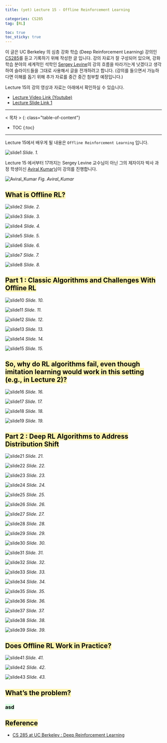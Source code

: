 ```yaml
---
title: (yet) Lecture 15 - Offline Reinforcement Learning

categories: CS285
tag: [RL]

toc: true
toc_sticky: true
---
```



이 글은 UC Berkeley 의 심층 강화 학습 (Deep Reinforcement Learning) 강의인 [CS285](http://rail.eecs.berkeley.edu/deeprlcourse/)를 듣고 기록하기 위해 작성한 글 입니다. 
강의 자료가 잘 구성되어 있으며, 강화학습 분야의 세계적인 석학인 [Sergey Levine](http://people.eecs.berkeley.edu/~svlevine/)의 강의 흐름을 따라가는게 낫겠다고 생각하여 슬라이드들을 그대로 사용해서 글을 전개하려고 합니다. (강의를 들으면서 가능하다면 이해를 돕기 위해 추가 자료를 중간 중간 첨부할 예정입니다.)


Lecture 15의 강의 영상과 자료는 아래에서 확인하실 수 있습니다. 
- [Lecture Video Link (Youtube)](https://www.youtube.com/watch?v=ft1YdOEpAQg&list=PL_iWQOsE6TfURIIhCrlt-wj9ByIVpbfGc&index=66)
- [Lecture Slide Link 1](http://rail.eecs.berkeley.edu/deeprlcourse/static/slides/lec-15.pdf)


---
< 목차 >
{: class="table-of-content"}
* TOC
{:toc}
---

Lecture 15에서 배우게 될 내용은 `Offline Reinforcement Learning` 입니다.

![slide1](/assets/images/CS285/lec-15/slide1.png)
*Slide. 1.*

Lecture 15 에서부터 17까지는 Sergey Levine 교수님이 아닌 그의 제자이자 박사 과정 학생이신 [Aviral Kumar](https://aviralkumar2907.github.io/)님이 강의를 진행합니다.

![Aviral_Kumar](/assets/images/CS285/lec-15/Aviral_Kumar.png)
*Fig. Aviral_Kumar*



## <mark style='background-color: #fff5b1'> What is Offline RL?  </mark>

![slide2](/assets/images/CS285/lec-15/slide2.png)
*Slide. 2.*

![slide3](/assets/images/CS285/lec-15/slide3.png)
*Slide. 3.*

![slide4](/assets/images/CS285/lec-15/slide4.png)
*Slide. 4.*

![slide5](/assets/images/CS285/lec-15/slide5.png)
*Slide. 5.*

![slide6](/assets/images/CS285/lec-15/slide6.png)
*Slide. 6.*

![slide7](/assets/images/CS285/lec-15/slide7.png)
*Slide. 7.*

![slide8](/assets/images/CS285/lec-15/slide8.png)
*Slide. 8.*

## <mark style='background-color: #fff5b1'> Part 1 : Classic Algorithms and  Challenges With Offline RL  </mark>

![slide10](/assets/images/CS285/lec-15/slide10.png)
*Slide. 10.*

![slide11](/assets/images/CS285/lec-15/slide11.png)
*Slide. 11.*

![slide12](/assets/images/CS285/lec-15/slide12.png)
*Slide. 12.*

![slide13](/assets/images/CS285/lec-15/slide13.png)
*Slide. 13.*

![slide14](/assets/images/CS285/lec-15/slide14.png)
*Slide. 14.*

![slide15](/assets/images/CS285/lec-15/slide15.png)
*Slide. 15.*

## <mark style='background-color: #fff5b1'> So, why do RL algorithms fail, even  though imitation learning would work  in this setting (e.g., in Lecture 2)?  </mark>

![slide16](/assets/images/CS285/lec-15/slide16.png)
*Slide. 16.*

![slide17](/assets/images/CS285/lec-15/slide17.png)
*Slide. 17.*

![slide18](/assets/images/CS285/lec-15/slide18.png)
*Slide. 18.*

![slide19](/assets/images/CS285/lec-15/slide19.png)
*Slide. 19.*

## <mark style='background-color: #fff5b1'> Part 2 : Deep RL Algorithms to  Address Distribution Shift </mark>

![slide21](/assets/images/CS285/lec-15/slide21.png)
*Slide. 21.*

![slide22](/assets/images/CS285/lec-15/slide22.png)
*Slide. 22.*

![slide23](/assets/images/CS285/lec-15/slide23.png)
*Slide. 23.*

![slide24](/assets/images/CS285/lec-15/slide24.png)
*Slide. 24.*

![slide25](/assets/images/CS285/lec-15/slide25.png)
*Slide. 25.*

![slide26](/assets/images/CS285/lec-15/slide26.png)
*Slide. 26.*

![slide27](/assets/images/CS285/lec-15/slide27.png)
*Slide. 27.*

![slide28](/assets/images/CS285/lec-15/slide28.png)
*Slide. 28.*

![slide29](/assets/images/CS285/lec-15/slide29.png)
*Slide. 29.*

![slide30](/assets/images/CS285/lec-15/slide30.png)
*Slide. 30.*

![slide31](/assets/images/CS285/lec-15/slide31.png)
*Slide. 31.*

![slide32](/assets/images/CS285/lec-15/slide32.png)
*Slide. 32.*

![slide33](/assets/images/CS285/lec-15/slide33.png)
*Slide. 33.*

![slide34](/assets/images/CS285/lec-15/slide34.png)
*Slide. 34.*

![slide35](/assets/images/CS285/lec-15/slide35.png)
*Slide. 35.*

![slide36](/assets/images/CS285/lec-15/slide36.png)
*Slide. 36.*

![slide37](/assets/images/CS285/lec-15/slide37.png)
*Slide. 37.*

![slide38](/assets/images/CS285/lec-15/slide38.png)
*Slide. 38.*

![slide39](/assets/images/CS285/lec-15/slide39.png)
*Slide. 39.*


## <mark style='background-color: #fff5b1'> Does Offline RL Work in Practice? </mark>

![slide41](/assets/images/CS285/lec-15/slide41.png)
*Slide. 41.*

![slide42](/assets/images/CS285/lec-15/slide42.png)
*Slide. 42.*

![slide43](/assets/images/CS285/lec-15/slide43.png)
*Slide. 43.*











## <mark style='background-color: #fff5b1'> What’s the problem?  </mark>



### <mark style='background-color: #dcffe4'> asd </mark>

## <mark style='background-color: #fff5b1'> Reference </mark>

- [CS 285 at UC Berkeley : Deep Reinforcement Learning](http://rail.eecs.berkeley.edu/deeprlcourse/)































